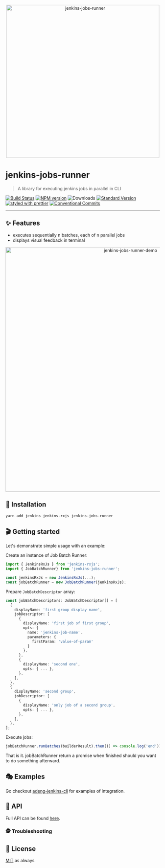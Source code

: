 <p align="center">
  <img src="https://user-images.githubusercontent.com/13436218/63001699-7c282400-be74-11e9-955b-0a3b78163ff8.png" width="500" alt="jenkins-jobs-runner">
</p>

# jenkins-jobs-runner

> A library for executing jenkins jobs in parallel in CLI

[![Build Status](https://travis-ci.org/Bielik20/jenkins-jobs-runner.svg?branch=master)](https://travis-ci.org/Bielik20/jenkins-jobs-runner)
[![NPM version](https://img.shields.io/npm/v/jenkins-jobs-runner.svg)](https://www.npmjs.com/package/jenkins-jobs-runner)
![Downloads](https://img.shields.io/npm/dm/jenkins-jobs-runner.svg)
[![Standard Version](https://img.shields.io/badge/release-standard%20version-brightgreen.svg)](https://github.com/conventional-changelog/standard-version)
[![styled with prettier](https://img.shields.io/badge/styled_with-prettier-ff69b4.svg)](https://github.com/prettier/prettier)
[![Conventional Commits](https://img.shields.io/badge/Conventional%20Commits-1.0.0-yellow.svg)](https://conventionalcommits.org)

---

## ✨ Features

- executes sequentially n batches, each of n parallel jobs
- displays visual feedback in terminal

<p align="center">
  <img src="https://user-images.githubusercontent.com/13436218/63007567-2dcd5200-be81-11e9-8ae7-dbfef99a36d9.gif" width="800" alt="jenkins-jobs-runner-demo">
</p>

## 🔧 Installation

```sh
yarn add jenkins jenkins-rxjs jenkins-jobs-runner
```

## 🎬 Getting started

Let's demonstrate simple usage with an example:

Create an instance of Job Batch Runner:

```ts
import { JenkinsRxJs } from 'jenkins-rxjs';
import { JobBatchRunner} from 'jenkins-jobs-runner';

const jenkinsRxJs = new JenkinsRxJs(...);
const jobBatchRunner = new JobBatchRunner(jenkinsRxJs);
```

Prepare `JobBatchDescriptor` array:

```ts
const jobBatchDescriptors: JobBatchDescriptor[] = [
  {
    displayName: 'first group display name',
    jobDescriptor: [
      {
        displayName: 'first job of first group',
        opts: {
          name: 'jenkins-job-name',
          parameters: {
            firstParam: 'value-of-param'
          }
        },
      },
      {
        displayName: 'second one',
        opts: { ... },
      },
    ],
  },
  {
    displayName: 'second group',
    jobDescriptor: [
      {
        displayName: 'only job of a second group',
        opts: { ... },
      },
    ],
  },
];
```

Execute jobs:

```ts
jobBatchRunner.runBatches(builderResult).then(() => console.log('end'));
```

That is it. jobBatchRunner return a promise when finished should you want to do something afterward.

## 🎭 Examples

Go checkout [adeng-jenkins-cli](https://github.com/Bielik20/adeng-jenkins-cli) for examples of integration.

## 📜 API

Full API can be found [here](https://bielik20.github.io/jenkins-jobs-runner/).

### 🕵️ Troubleshooting

## 🥂 License

[MIT](./LICENSE.md) as always
